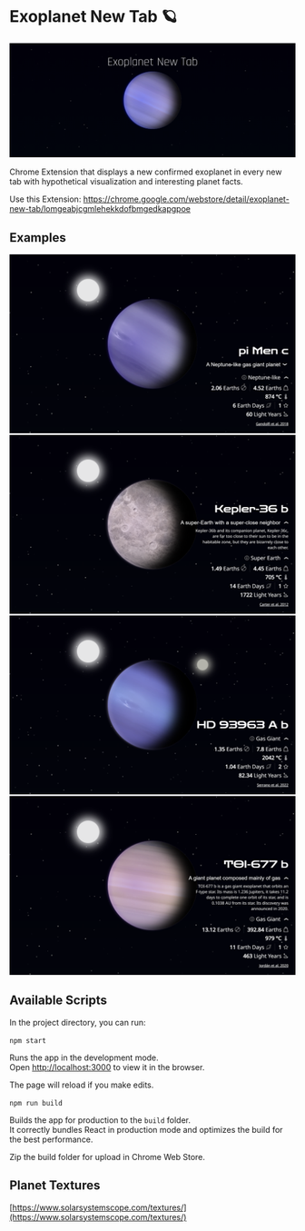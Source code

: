 # Exoplanet New Tab 🪐
![Banner](https://github.com/maidi29/exoplanet-new-tab/blob/main/sources%20for%20webstore%20entry/1400x560.png?raw=true)

Chrome Extension that displays a new confirmed exoplanet in every new tab with hypothetical visualization and interesting planet facts.

Use this Extension: https://chrome.google.com/webstore/detail/exoplanet-new-tab/lomgeabjcgmlehekkdofbmgedkapgpoe

## Examples
![Example 1](https://github.com/maidi29/exoplanet-new-tab/blob/main/sources%20for%20webstore%20entry/screenshot-5.png?raw=true)
![Example 2](https://github.com/maidi29/exoplanet-new-tab/blob/main/sources%20for%20webstore%20entry/screenshot-7.png?raw=true)
![Example 3](https://github.com/maidi29/exoplanet-new-tab/blob/main/sources%20for%20webstore%20entry/screenshot-11.png?raw=true)
![Example 4](https://github.com/maidi29/exoplanet-new-tab/blob/main/sources%20for%20webstore%20entry/screenshot-10.png?raw=true)

## Available Scripts

In the project directory, you can run:

`npm start`

Runs the app in the development mode.\
Open [http://localhost:3000](http://localhost:3000) to view it in the browser.

The page will reload if you make edits.

`npm run build`

Builds the app for production to the `build` folder.\
It correctly bundles React in production mode and optimizes the build for the best performance.

Zip the build folder for upload in Chrome Web Store.

## Planet Textures

[https://www.solarsystemscope.com/textures/](https://www.solarsystemscope.com/textures/)
